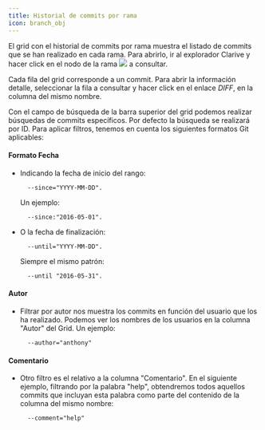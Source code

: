 ```yaml
---
title: Historial de commits por rama
icon: branch_obj
---
```


El grid con el historial de commits por rama muestra el listado de commits que se han realizado en cada rama.
Para abrirlo, ir al explorador Clarive y hacer click en el nodo de la rama  <img src="/static/images/icons/branch_obj.svg" /> a consultar.

Cada fila del grid corresponde a un commit. Para abrir la información detalle, seleccionar la fila a consultar y hacer click en el enlace *DIFF*, en la columna del mismo nombre.

Con el campo de búsqueda de la barra superior del grid podemos realizar búsquedas de commits específicos. Por defecto la búsqueda se realizará por ID. Para aplicar filtros, tenemos en cuenta los siguientes formatos Git aplicables:


#### Formato Fecha

* Indicando la fecha de inicio del rango:

        --since="YYYY-MM-DD".

    Un ejemplo:

        --since:"2016-05-01".

* O la fecha de finalización:

        --until="YYYY-MM-DD".

    Siempre el mismo patrón:

        --until "2016-05-31".

#### Autor

* Filtrar por autor nos muestra los commits en función del usuario que los ha realizado. Podemos ver los nombres de los usuarios en la columna "Autor" del Grid. Un ejemplo:

        --author="anthony"

#### Comentario

* Otro filtro es el relativo a la columna "Comentario". En el siguiente ejemplo, filtrando por la palabra "help", obtendremos todos aquellos commits que incluyan esta palabra como parte del contenido de la columna del mismo nombre:

        --comment="help"
